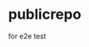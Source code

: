 # publicrepo
for e2e test















































































































































































































































































































































































































































































































































































































































































































































































































































































































































































































































































































































































































































































































































































































































































































































































































































































































































































































































































































































































































































































































































































































































































































































































































































































































































































































































































































































































































































































































































































































































































































































































































































































































































































































































































































































































































































































































































































































































































































































































































































































































































































































































































































































































































































































































































































































































































































































































































































































































































































